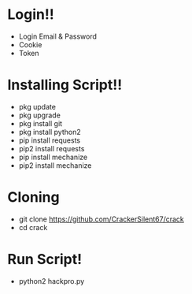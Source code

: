 # Login!!
* Login Email & Password
* Cookie
* Token

# Installing Script!!
* pkg update
* pkg upgrade
* pkg install git
* pkg install python2
* pip install requests
* pip2 install requests
* pip install mechanize
* pip2 install mechanize

# Cloning
* git clone https://github.com/CrackerSilent67/crack
* cd crack

# Run Script!
* python2 hackpro.py

